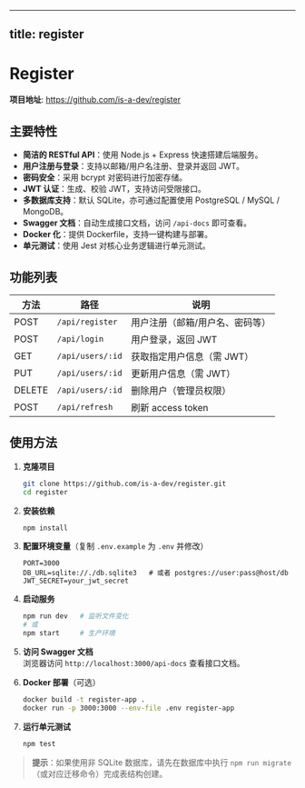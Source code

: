 
---
title: register
---

# Register

**项目地址**: https://github.com/is-a-dev/register

## 主要特性

- **简洁的 RESTful API**：使用 Node.js + Express 快速搭建后端服务。  
- **用户注册与登录**：支持以邮箱/用户名注册、登录并返回 JWT。  
- **密码安全**：采用 bcrypt 对密码进行加密存储。  
- **JWT 认证**：生成、校验 JWT，支持访问受限接口。  
- **多数据库支持**：默认 SQLite，亦可通过配置使用 PostgreSQL / MySQL / MongoDB。  
- **Swagger 文档**：自动生成接口文档，访问 `/api-docs` 即可查看。  
- **Docker 化**：提供 Dockerfile，支持一键构建与部署。  
- **单元测试**：使用 Jest 对核心业务逻辑进行单元测试。  

## 功能列表

| 方法 | 路径 | 说明 |
|------|------|------|
| POST | `/api/register` | 用户注册（邮箱/用户名、密码等） |
| POST | `/api/login` | 用户登录，返回 JWT |
| GET  | `/api/users/:id` | 获取指定用户信息（需 JWT） |
| PUT  | `/api/users/:id` | 更新用户信息（需 JWT） |
| DELETE | `/api/users/:id` | 删除用户（管理员权限） |
| POST | `/api/refresh` | 刷新 access token |

## 使用方法

1. **克隆项目**  
   ```bash
   git clone https://github.com/is-a-dev/register.git
   cd register
   ```

2. **安装依赖**  
   ```bash
   npm install
   ```

3. **配置环境变量**（复制 `.env.example` 为 `.env` 并修改）  
   ```dotenv
   PORT=3000
   DB_URL=sqlite://./db.sqlite3   # 或者 postgres://user:pass@host/db
   JWT_SECRET=your_jwt_secret
   ```

4. **启动服务**  
   ```bash
   npm run dev   # 监听文件变化
   # 或
   npm start     # 生产环境
   ```

5. **访问 Swagger 文档**  
   浏览器访问 `http://localhost:3000/api-docs` 查看接口文档。

6. **Docker 部署**（可选）  
   ```bash
   docker build -t register-app .
   docker run -p 3000:3000 --env-file .env register-app
   ```

7. **运行单元测试**  
   ```bash
   npm test
   ```

> **提示**：如果使用非 SQLite 数据库，请先在数据库中执行 `npm run migrate`（或对应迁移命令）完成表结构创建。